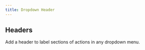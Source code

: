 ```yaml
---
title: Dropdown Header
---
```


  <h2 id="dropdowns-headers">Headers</h2>
  <p>Add a header to label sections of actions in any dropdown menu.</p>